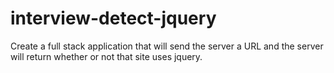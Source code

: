interview-detect-jquery
=======================

Create a full stack application that will send the server a URL and the server will return whether or not that site uses jquery. 
